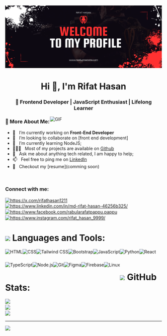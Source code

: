 ![logo](https://github.com/rifat-hasan121/rifat-hasan121/blob/main/GITHUB%20banna.png)

<h1 align="center">Hi 👋, I'm Rifat Hasan</h1>
<h3 align="center">🚀 Frontend Developer | JavaScript Enthusiast | Lifelong Learner</h3>


<img align="right" alt="GIF" src="https://raw.githubusercontent.com/rahul-jha98/rahul-jha98/main/techstack.gif" width="360px"/>
  
### 🧐 More About Me:

- 🔭 &nbsp; I’m currently working on **Front-End Developer**
- 🤝 &nbsp; I’m looking to collaborate on [front end development]
- 🌱 &nbsp; I’m currently learning NodeJS; 
- 👨🏻‍💻 &nbsp; Most of my projects are available on [Github](https://github.com/rifat-hasan121)
- 💬 &nbsp; Ask me about anything tech related, I am happy to help;
- 📫 &nbsp; Feel free to ping me on [LinkedIn](https://www.linkedin.com/in/md-rifat-hasan-46256b325/)
- 📝 &nbsp; Checkout my [resume](comming soon)

<br>

<h3 align="left">Connect with me:</h3>
<p align="left">
<a href="https://twitter.com/https://x.com/rifathasan1211" target="blank"><img align="center" src="https://raw.githubusercontent.com/rahuldkjain/github-profile-readme-generator/master/src/images/icons/Social/twitter.svg" alt="https://x.com/rifathasan1211" height="30" width="40" /></a>
<a href="https://linkedin.com/in/https://www.linkedin.com/in/md-rifat-hasan-46256b325/" target="blank"><img align="center" src="https://raw.githubusercontent.com/rahuldkjain/github-profile-readme-generator/master/src/images/icons/Social/linked-in-alt.svg" alt="https://www.linkedin.com/in/md-rifat-hasan-46256b325/" height="30" width="40" /></a>
<a href="https://fb.com/https://www.facebook.com/rabularafatpappu.pappu" target="blank"><img align="center" src="https://raw.githubusercontent.com/rahuldkjain/github-profile-readme-generator/master/src/images/icons/Social/facebook.svg" alt="https://www.facebook.com/rabularafatpappu.pappu" height="30" width="40" /></a>
<a href="https://instagram.com/https://www.instagram.com/rifat_hasan_9999/" target="blank"><img align="center" src="https://raw.githubusercontent.com/rahuldkjain/github-profile-readme-generator/master/src/images/icons/Social/instagram.svg" alt="https://www.instagram.com/rifat_hasan_9999/" height="30" width="40" /></a>
</p>

# <img src="https://media2.giphy.com/media/QssGEmpkyEOhBCb7e1/giphy.gif?cid=ecf05e47a0n3gi1bfqntqmob8g9aid1oyj2wr3ds3mg700bl&rid=giphy.gif" width="32">  Languages and Tools:
<!-- 🔨 Languages and Tools -->
<a href="https://developer.mozilla.org/en-US/docs/Web/HTML" target="_blank">
  <img align="left" src="https://cdn.jsdelivr.net/gh/devicons/devicon/icons/html5/html5-original.svg" alt="HTML" height="42px"/>
</a>
<a href="https://developer.mozilla.org/en-US/docs/Web/CSS" target="_blank">
  <img align="left" src="https://cdn.jsdelivr.net/gh/devicons/devicon/icons/css3/css3-original.svg" alt="CSS" height="42px"/>
</a>
<a href="https://tailwindcss.com/" target="_blank">
  <img align="left" src="https://www.vectorlogo.zone/logos/tailwindcss/tailwindcss-icon.svg" alt="Tailwind CSS" height="42px"/>
</a>
<a href="https://getbootstrap.com/" target="_blank">
  <img align="left" src="https://cdn.jsdelivr.net/gh/devicons/devicon/icons/bootstrap/bootstrap-original.svg" alt="Bootstrap" height="42px"/>
</a>
<a href="https://developer.mozilla.org/en-US/docs/Web/JavaScript" target="_blank">
  <img align="left" src="https://cdn.jsdelivr.net/gh/devicons/devicon/icons/javascript/javascript-original.svg" alt="JavaScript" height="42px"/>
</a>
<a href="https://www.python.org/" target="_blank">
  <img align="left" src="https://cdn.jsdelivr.net/gh/devicons/devicon/icons/python/python-original.svg" alt="Python" height="42px"/>
</a>
<a href="https://reactjs.org/" target="_blank">
  <img align="left" src="https://cdn.jsdelivr.net/gh/devicons/devicon/icons/react/react-original.svg" alt="React" height="42px"/>
</a>
<a href="https://www.typescriptlang.org/" target="_blank">
  <img align="left" src="https://cdn.jsdelivr.net/gh/devicons/devicon/icons/typescript/typescript-original.svg" alt="TypeScript" height="42px"/>
</a>
<a href="https://nodejs.org/" target="_blank">
  <img align="left" src="https://cdn.jsdelivr.net/gh/devicons/devicon/icons/nodejs/nodejs-original.svg" alt="Node.js" height="42px"/>
</a>
<a href="https://git-scm.com/" target="_blank">
  <img align="left" src="https://cdn.jsdelivr.net/gh/devicons/devicon/icons/git/git-original.svg" alt="Git" height="42px"/>
</a>
<a href="https://www.figma.com/" target="_blank">
  <img align="left" src="https://www.vectorlogo.zone/logos/figma/figma-icon.svg" alt="Figma" height="42px"/>
</a>
<a href="https://firebase.google.com/" target="_blank">
  <img align="left" src="https://cdn.jsdelivr.net/gh/devicons/devicon/icons/firebase/firebase-plain.svg" alt="Firebase" height="42px"/>
</a>
<a href="https://www.linux.org/" target="_blank">
  <img align="left" src="https://cdn.jsdelivr.net/gh/devicons/devicon/icons/linux/linux-original.svg" alt="Linux" height="42px"/>
</a>

<br />


<br>


# <img src="https://media.giphy.com/media/iY8CRBdQXODJSCERIr/giphy.gif" width="32"> GitHub Stats:
![](https://github-readme-stats.vercel.app/api?username=rifat-hasan121&theme=transparent&hide_border=true&include_all_commits=false&count_private=false)<br/>
![](https://nirzak-streak-stats.vercel.app/?user=rifat-hasan121&theme=transparent&hide_border=true)<br/>
![](https://github-readme-stats.vercel.app/api/top-langs/?username=rifat-hasan121&theme=transparent&hide_border=true&include_all_commits=false&count_private=false&layout=compact)

---
![](https://visitcount.itsvg.in/api?id=rifat-hasan121&icon=0&color=0)

<br>
